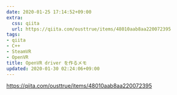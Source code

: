 ```yaml
---
date: 2020-01-25 17:14:52+09:00
extra:
  css: qiita
  url: https://qiita.com/ousttrue/items/48010aab8aa220072395
tags:
- qiita
- C++
- SteamVR
- OpenVR
title: OpenVR driver を作るメモ
updated: 2020-01-30 02:24:06+09:00
---
```


<https://qiita.com/ousttrue/items/48010aab8aa220072395>
